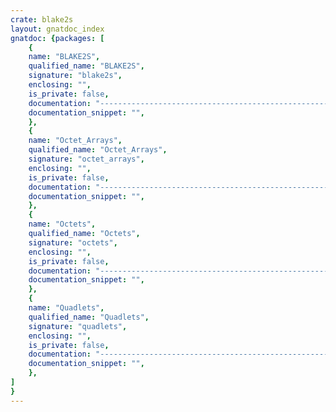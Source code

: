```yaml
---
crate: blake2s
layout: gnatdoc_index
gnatdoc: {packages: [
    {
    name: "BLAKE2S",
    qualified_name: "BLAKE2S",
    signature: "blake2s",
    enclosing: "",
    is_private: false,
    documentation: "----------------------------------------------------------------------------\n  Copyright (c) 2021, Lev Kujawski.\n\n  Permission is hereby granted, free of charge, to any person obtaining a\n  copy of this software and associated documentation files (the \"Software\")\n  to deal in the Software without restriction, including without limitation\n  the rights to use, copy, modify, merge, publish, distribute, sublicense,\n  and sell copies of the Software, and to permit persons to whom the\n  Software is furnished to do so.\n\n  THE SOFTWARE IS PROVIDED \"AS IS\", WITHOUT WARRANTY OF ANY KIND, EXPRESS OR\n  IMPLIED, INCLUDING BUT NOT LIMITED TO THE WARRANTIES OF MERCHANTABILITY,\n  FITNESS FOR A PARTICULAR PURPOSE AND NONINFRINGEMENT. IN NO EVENT SHALL\n  THE AUTHORS OR COPYRIGHT HOLDERS BE LIABLE FOR ANY CLAIM, DAMAGES OR OTHER\n  LIABILITY, WHETHER IN AN ACTION OF CONTRACT, TORT OR OTHERWISE, ARISING\n  FROM, OUT OF OR IN CONNECTION WITH THE SOFTWARE OR THE USE OR OTHER\n  DEALINGS IN THE SOFTWARE.\n\n  SPDX-License-Identifier: MIT-0\n\n  File:          blake2s.ads (Ada Package Specification)\n  Language:      SPARK83 [1] subset of Ada (1987) [2]\n  Author:        Lev Kujawski\n  Description:   Implementation of the BLAKE2s hash function [3]\n\n  References:\n  [1] SPARK Team, SPARK83 - The SPADE Ada83 Kernel, Altran Praxis, 17 Oct.\n      2011.\n  [2] Programming languages - Ada, ISO/IEC 8652:1987, 15 Jun. 1987.\n  [3] M-J. Saarinen and J-P. Aumasson, \"The BLAKE2 Cryptographic Hash and\n      Message Authentication Code (MAC),\" RFC 7693, Nov. 2015.\n----------------------------------------------------------------------------",
    documentation_snippet: "",
    },
    {
    name: "Octet_Arrays",
    qualified_name: "Octet_Arrays",
    signature: "octet_arrays",
    enclosing: "",
    is_private: false,
    documentation: "----------------------------------------------------------------------------\n  Copyright (c) 2021, Lev Kujawski.\n\n  Permission is hereby granted, free of charge, to any person obtaining a\n  copy of this software and associated documentation files (the \"Software\")\n  to deal in the Software without restriction, including without limitation\n  the rights to use, copy, modify, merge, publish, distribute, sublicense,\n  and sell copies of the Software, and to permit persons to whom the\n  Software is furnished to do so.\n\n  THE SOFTWARE IS PROVIDED \"AS IS\", WITHOUT WARRANTY OF ANY KIND, EXPRESS OR\n  IMPLIED, INCLUDING BUT NOT LIMITED TO THE WARRANTIES OF MERCHANTABILITY,\n  FITNESS FOR A PARTICULAR PURPOSE AND NONINFRINGEMENT. IN NO EVENT SHALL\n  THE AUTHORS OR COPYRIGHT HOLDERS BE LIABLE FOR ANY CLAIM, DAMAGES OR OTHER\n  LIABILITY, WHETHER IN AN ACTION OF CONTRACT, TORT OR OTHERWISE, ARISING\n  FROM, OUT OF OR IN CONNECTION WITH THE SOFTWARE OR THE USE OR OTHER\n  DEALINGS IN THE SOFTWARE.\n\n  SPDX-License-Identifier: MIT-0\n\n  File:          octearra.ads (Ada Package Specification)\n  Language:      SPARK83 [1] subset of Ada (1987) [2]\n  Author:        Lev Kujawski\n  Description:   Specification of the Octet_Arrays type\n\n  References:\n  [1] SPARK Team, SPARK83 - The SPADE Ada83 Kernel, Altran Praxis, 17 Oct.\n      2011.\n  [2] Programming languages - Ada, ISO/IEC 8652:1987, 15 Jun. 1987.\n----------------------------------------------------------------------------",
    documentation_snippet: "",
    },
    {
    name: "Octets",
    qualified_name: "Octets",
    signature: "octets",
    enclosing: "",
    is_private: false,
    documentation: "----------------------------------------------------------------------------\n  Copyright (c) 2021, Lev Kujawski.\n\n  Permission is hereby granted, free of charge, to any person obtaining a\n  copy of this software and associated documentation files (the \"Software\")\n  to deal in the Software without restriction, including without limitation\n  the rights to use, copy, modify, merge, publish, distribute, sublicense,\n  and sell copies of the Software, and to permit persons to whom the\n  Software is furnished to do so.\n\n  THE SOFTWARE IS PROVIDED \"AS IS\", WITHOUT WARRANTY OF ANY KIND, EXPRESS OR\n  IMPLIED, INCLUDING BUT NOT LIMITED TO THE WARRANTIES OF MERCHANTABILITY,\n  FITNESS FOR A PARTICULAR PURPOSE AND NONINFRINGEMENT. IN NO EVENT SHALL\n  THE AUTHORS OR COPYRIGHT HOLDERS BE LIABLE FOR ANY CLAIM, DAMAGES OR OTHER\n  LIABILITY, WHETHER IN AN ACTION OF CONTRACT, TORT OR OTHERWISE, ARISING\n  FROM, OUT OF OR IN CONNECTION WITH THE SOFTWARE OR THE USE OR OTHER\n  DEALINGS IN THE SOFTWARE.\n\n  SPDX-License-Identifier: MIT-0\n\n  File:          octets.ads (Ada Package Specification)\n  Language:      SPARK83 [1] subset of Ada (1987) [2]\n  Author:        Lev Kujawski\n  Description:   Specification of the Octets (8-bit) type\n\n  References:\n  [1] SPARK Team, SPARK83 - The SPADE Ada83 Kernel, Altran Praxis, 17 Oct.\n      2011.\n  [2] Programming languages - Ada, ISO/IEC 8652:1987, 15 Jun. 1987.\n----------------------------------------------------------------------------",
    documentation_snippet: "",
    },
    {
    name: "Quadlets",
    qualified_name: "Quadlets",
    signature: "quadlets",
    enclosing: "",
    is_private: false,
    documentation: "----------------------------------------------------------------------------\n  Copyright (c) 2021, Lev Kujawski.\n\n  Permission is hereby granted, free of charge, to any person obtaining a\n  copy of this software and associated documentation files (the \"Software\")\n  to deal in the Software without restriction, including without limitation\n  the rights to use, copy, modify, merge, publish, distribute, sublicense,\n  and sell copies of the Software, and to permit persons to whom the\n  Software is furnished to do so.\n\n  THE SOFTWARE IS PROVIDED \"AS IS\", WITHOUT WARRANTY OF ANY KIND, EXPRESS OR\n  IMPLIED, INCLUDING BUT NOT LIMITED TO THE WARRANTIES OF MERCHANTABILITY,\n  FITNESS FOR A PARTICULAR PURPOSE AND NONINFRINGEMENT. IN NO EVENT SHALL\n  THE AUTHORS OR COPYRIGHT HOLDERS BE LIABLE FOR ANY CLAIM, DAMAGES OR OTHER\n  LIABILITY, WHETHER IN AN ACTION OF CONTRACT, TORT OR OTHERWISE, ARISING\n  FROM, OUT OF OR IN CONNECTION WITH THE SOFTWARE OR THE USE OR OTHER\n  DEALINGS IN THE SOFTWARE.\n\n  SPDX-License-Identifier: MIT-0\n\n  File:          quadlets.ads (Ada Package Specification)\n  Language:      SPARK83 [1] subset of Ada (1987) [2]\n  Author:        Lev Kujawski\n  Description:   Specification of the Quadlets type and related subprograms\n\n  References:\n  [1] SPARK Team, SPARK83 - The SPADE Ada83 Kernel, Altran Praxis, 17 Oct.\n      2011.\n  [2] Programming languages - Ada, ISO/IEC 8652:1987, 15 Jun. 1987.\n----------------------------------------------------------------------------",
    documentation_snippet: "",
    },
]
}
---
```

